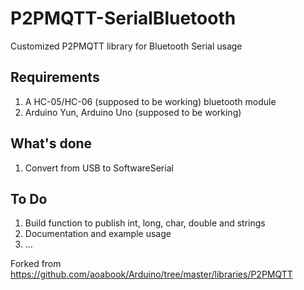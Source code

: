 # P2PMQTT-SerialBluetooth
Customized P2PMQTT library for Bluetooth Serial usage

## Requirements
1. A HC-05/HC-06 (supposed to be working) bluetooth module
2. Arduino Yun, Arduino Uno (supposed to be working)

## What's done
1. Convert from USB to SoftwareSerial

## To Do
1. Build function to publish int, long, char, double and strings
2. Documentation and example usage
3. ...

Forked from
https://github.com/aoabook/Arduino/tree/master/libraries/P2PMQTT




